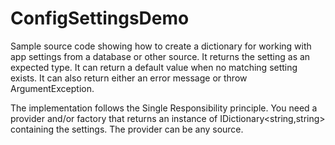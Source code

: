 # ConfigSettingsDemo
Sample source code showing how to create a dictionary for working with app settings from a database or other source. It returns the setting as an expected type. It can return a default value when no matching setting exists. It can also return either an error message or throw ArgumentException. 

The implementation follows the Single Responsibility principle. You need a provider and/or factory that returns an instance of IDictionary<string,string> containing the settings. The provider can be any source.
